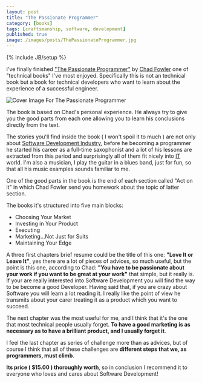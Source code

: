 ```yaml
---
layout: post
title: "The Passionate Programmer"
category: [books]
tags: [craftsmanship, software, development]
published: true 
image: /images/posts/ThePassionateProgrammer.jpg 
---
```

{% include JB/setup %}
<p>
	I've finally finished <a href="http://pragprog.com/book/cfcar2/the-passionate-programmer" target="_blank">"The Passionate Programmer"</a> by <a href="http://www.chadfowler.com/" target="_blank">Chad Fowler</a> one of "technical books" I've most enjoyed. Specifically this is not an technical book but a book for technical developers who want to learn about the experience of a successful engineer.
</p>
<img title="Cover Image For The Passionate Programmer" src="{{ site.production_url }}/images/posts/ThePassionateProgrammer.jpg" alt="Cover Image For The Passionate Programmer"  />
<p>
	The book is based on Chad's personal experience. He always try to give you the good parts from each one allowing you to learn his conclusions directly from the text.
</p>
<p>
	The stories you'll find inside the book ( I won't spoil it to much ) are not only about <a href="http://en.wikipedia.org/wiki/Software_industry" target="_blank">Software Development Industry</a>, before he becoming a programmer he started his career as a full-time saxophonist and a lot of his lessons are extracted from this period and surprisingly all of them fit nicely into <a href="http://en.wikipedia.org/wiki/Information_technology" target="_blank">IT</a> world. I'm also a musician, I play the guitar in a blues band, just for fun, so that all his music examples sounds familiar to me.
</p>
<p>
	One of the good parts in the book is the end of each section called "Act on it" in which Chad Fowler send you homework about the topic of latter section.
</p>
<p>
	The books it's structured into five main blocks: 
</p>
<ul>
	<li>Choosing Your Market</li>
	<li>Investing in Your Product</li>
	<li>Executing</li>
	<li>Marketing...Not Just for Suits</li>
	<li>Maintaining Your Edge</li>
</ul>
<p>
	A three first chapters brief resume could be the title of this one: <strong>"Love It or Leave It"</strong>, yes there are a lot of pieces of advices, so much useful, but the point is this one, according to Chad: <strong>"You have to be passionate about your work if you want to be great at your work"</strong> that simple, but it really is. If your are really interested into Software Development you will find the way to be become a good Developer. Having said that, if you are crazy about Software you will learn a lot reading it. I really like the point of view he transmits about your carer treating it as a product which you want to succeed. 
</p>
<p>
	The next chapter was the most useful for me, and I think that it's the one that most technical people usually forget. <strong>To have a good marketing is as necessary as to have a brilliant product, and I usually forget it</strong>. 
</p>
<p>
	I feel the last chapter as series of challenge more than as  advices, but of course I think that all of these challenges are <strong>different steps that we, as programmers, must climb</strong>.
</p>
<p>
	<strong>Its price ( $15.00 ) thoroughly worth</strong>, so in conclusion I recommend it to everyone who loves and cares about Software Development!
</p>

